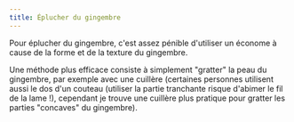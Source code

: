 ```yaml
---
title: Éplucher du gingembre
---
```


Pour éplucher du gingembre, c'est assez pénible d'utiliser un économe à cause de la forme et de la texture du gingembre.

Une méthode plus efficace consiste à simplement "gratter" la peau du gingembre, par exemple avec une cuillère (certaines personnes utilisent aussi le dos d'un couteau (utiliser la partie tranchante risque d'abimer le fil de la lame !), cependant je trouve une cuillère plus pratique pour gratter les parties "concaves" du gingembre).
